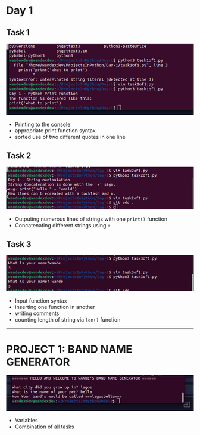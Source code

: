 # Day 1

## Task 1
<img src="task1of1.png"
     alt="Ouput" />
 * Printing to the console
 * appropriate print function syntax
 * sorted use of two different quotes in one line

## Task 2
<img src="task2of1.png"
     alt="Ouput" />
 * Outputing numerous lines of strings with one `print()` function
 * Concatenating different strings using `+` 

## Task 3
<img src="task3of1.png"
     alt="Ouput" />
 * Input function syntax
 * inserting one function in another
 * writing comments
 * counting length of string via `len()` function

---
# PROJECT 1: BAND NAME GENERATOR
<img src="project_1.png"
     alt="Ouput" />
 * Variables
 * Combination of all tasks 
  
